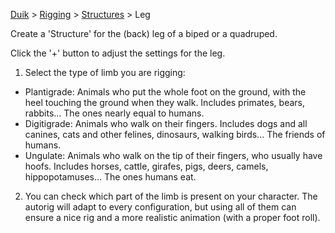 [Duik](https://github.com/Rainbox-dev/DuAEF_Duik/wiki/Duik-User-Guide) > [Rigging](https://github.com/Rainbox-dev/DuAEF_Duik/wiki/Rigging) > [Structures](https://github.com/Rainbox-dev/DuAEF_Duik/wiki/Structures) > Leg

Create a 'Structure' for the (back) leg of a biped or a quadruped.

Click the '+' button to adjust the settings for the leg.

1. Select the type of limb you are rigging:
  - Plantigrade: Animals who put the whole foot on the ground, with the heel touching the ground when they walk. Includes primates, bears, rabbits... The ones nearly equal to humans.
  - Digitigrade: Animals who walk on their fingers. Includes dogs and all canines, cats and other felines, dinosaurs, walking birds... The friends of humans.
  - Ungulate: Animals who walk on the tip of their fingers, who usually have hoofs. Includes horses, cattle, girafes, pigs, deers, camels, hippopotamuses... The ones humans eat.
2. You can check which part of the limb is present on your character. The autorig will adapt to every configuration, but using all of them can ensure a nice rig and a more realistic animation (with a proper foot roll).
